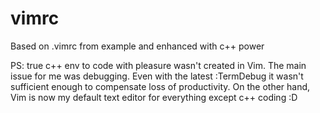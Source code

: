 # vimrc

Based on .vimrc from example and enhanced with c++ power

PS: true c++ env to code with pleasure wasn't created in Vim. 
The main issue for me was debugging. Even with the latest :TermDebug it wasn't sufficient enough to compensate loss of productivity.
On the other hand, Vim is now my default text editor for everything except c++ coding :D
